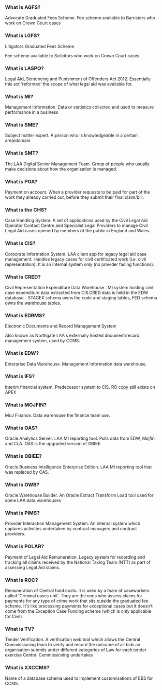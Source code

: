 ### What is AGFS?

Advocate Graduated Fees Scheme. Fee scheme available to Barristers who work on Crown Court cases

### What is LGFS?

Litigators Graduated Fees Scheme

Fee scheme available to Solicitors who work on Crown Court cases

### What is LASPO?

Legal Aid, Sentencing and Punishment of Offenders Act 2012. Essentially this act 'reformed' the scope of what legal aid was available for.

### What is MI?

Management Information. Data or statistics collected and used to measure performance in a business

### What is SME?

Subject matter expert. A person who is knowledgeable in a certain area/domain

### What is SMT?

The LAA Digital Senior Management Team. Group of people who usually make decisions about how the organisation is managed.

### What is POA?

Payment on account. When a provider requests to be paid for part of the work they already carried out, before they submit their final claim/bill.

### What is the CHS?

Case Handling System. A set of applications used by the Civil Legal Aid Operator Contact Centre and Specialist Legal Providers to manage Civil Legal Aid cases opened by members of the public in England and Wales.

### What is CIS?

Corporate Information System. LAA client app for legacy legal aid case management. Handles legacy cases for civil certificated work (i.e. civil representation). It is an internal system only (no provider facing functions).

### What is CRED?

Civil Representation Expenditure Data Warehouse . MI system holding civil case expenditure data extracted from CIS.CRED data is held in the EDW database - STAGEX schema owns the code and staging tables, FED schema owns the warehouse tables.

### What is EDRMS?

Electronic Documents and Record Management System

Also known as Northgate LAA's externally hosted document/record management system, used by CCMS.

### What is EDW?

Enterprise Data Warehouse. Management Information data warehouse.

### What is IFS?

Interim financial system. Predecessor system to CIS. RO copy still exists on APEX

### What is MOJFIN?

MoJ Finance. Data warehouse the finance team use.

### What is OAS?

Oracle Analytics Server. LAA MI reporting tool. Pulls data from EDW, Mojfin and CLA. OAS is the upgraded version of OBIEE.

### What is OBIEE?

Oracle Business Intelligence Enterprise Edition. LAA MI reporting tool that was replaced by OAS.

### What is OWB?

Oracle Warehouse Builder. An Oracle Extract Transform Load tool used for some LAA data warehouses

### What is PIMS?

Provider Interaction Management System. An internal system which captures activities undertaken by contract managers and contract providers.

### What is POLAR?

Payment of Legal Aid Remuneration. Legacy system for recording and tracking all claims received by the National Taxing Team (NTT) as part of assessing Legal Aid claims.

### What is ROC?

Remuneration of Central fund costs. It is used by a team of caseworkers called 'Criminal cases unit'. They are the ones who assess claims for payments for any type of crime work that sits outside the graduated fee scheme. It's like processing payments for exceptional cases but it doesn't come from the Exception Case Funding scheme (which is only applicable for Civil)

### What is TV?

Tender Verification. A verification web tool which allows the Central Commissioning team to verify and record the outcome of all bids an organisation submits under different categories of Law for each tender exercise Central Commissioning undertakes

### What is XXCCMS?

Name of a database schema used to implement customisations of EBS for CCMS. 
